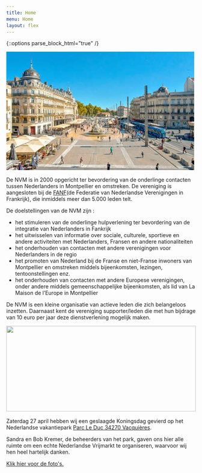 ```yaml
---
title: Home
menu: Home
layout: flex
---
```


{::options parse_block_html="true" /}

<div class="col2">

![Place de la Comedie](/assets/images/site/Place-de-la-comedie_format_380x270.jpg)

De NVM is in 2000 opgericht ter bevordering van de onderlinge contacten tussen Nederlanders in Montpellier en omstreken. De vereniging is aangesloten bij de [FANF](http://www.fanf.fr)(de Federatie van Nederlandse Verenigingen in Frankrijk), die inmiddels meer dan 5.000 leden telt.

De doelstellingen van de NVM zijn :

- het stimuleren van de onderlinge hulpverlening ter bevordering van de integratie van Nederlanders in Fankrijk
- het uitwisselen van informatie over sociale, culturele, sportieve en andere activiteiten met Nederlanders, Fransen en andere nationaliteiten
- het onderhouden van contacten met andere verenigingen voor Nederlanders in de regio
- het promoten van Nederland bij de Franse en niet-Franse inwoners van Montpellier en omstreken middels bijeenkomsten, lezingen, tentoonstellingen enz.
- het onderhouden van contacten met andere Europese verenigingen, onder andere middels gemeenschappelijke bijeenkomsten, als lid van La Maison de l’Europe in Montpellier

De NVM is een kleine organisatie van actieve leden die zich belangeloos inzetten. Daarnaast kent de vereniging supporter/leden die met hun bijdrage van 10 euro per jaar deze dienstverlening mogelijk maken.

</div>
<div class="col2">

<img src="https://www.nederland34.fr/assets/images/2019-Koningsdag/IMG_7468.jpg" width="100%" height="227">

Zaterdag 27 april hebben wij een geslaagde Koningsdag gevierd op het Nederlandse vakantiepark [Parc Le Duc 34270 Vacquières](http://www.parcleduc.nl).

Sandra en Bob Kremer, de beheerders van het park, gaven ons hier alle ruimte om een echte Nederlandse Vrijmarkt te organiseren, waarvoor wij hen heel hartelijk danken.

[Klik hier voor de foto's.](https://www.nederland34.fr/verslagen/2019-Koningsdag.html)

</div>
